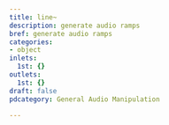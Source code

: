 ```yaml
---
title: line~
description: generate audio ramps
bref: generate audio ramps
categories:
- object
inlets:
  1st: {}
outlets:
  1st: {}
draft: false
pdcategory: General Audio Manipulation

---
```


